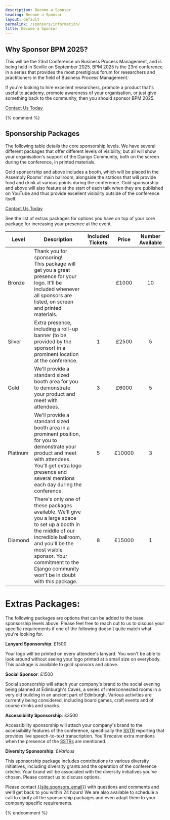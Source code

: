 ```yaml
---
description: Become a Sponsor
heading: Become a Sponsor
layout: default
permalink: /sponsors/information/
title: Become a Sponsor
---
```


## Why Sponsor BPM 2025?

This will be the 23rd Conference on Business Process Management, and is being held in Seville on September 2025. BPM 2025 is the 23rd conference in a series that provides the most prestigious forum for researchers and practitioners in the field of Business Process Management.

If you're looking to hire excellent researchers, promote a product that's useful to academy, promote awareness of your organisation, or just give something back to the community, then you should sponsor BPM 2025.

<a href="mailto:{{site.sponsors_email}}" class="button">Contact Us Today</a>

{% comment %}
## Sponsorship Packages

The following table details the core sponsorship levels. We have several different packages that offer different levels of visibility, but all will show your organisation's support of the Django Community, both on the screen during the conference, in printed materials.

Gold sponsorship and above includes a booth, which will be placed in the Assembly Rooms' main ballroom, alongside the stations that will provide food and drink at various points during the conference. Gold sponsorship and above will also feature at the start of each talk when they are published on YouTube and thus provide excellent visibility outside of the conference itself.

<a href="mailto:{{site.sponsors_email}}" class="button">Contact Us Today</a>

See the list of extras packages for options you have on top of your core package for increasing your presence at the event.

| Level    | Description                                                                                                                                                                                                                                                 | Included Tickets | Price  | Number Available |
| -------- | ----------------------------------------------------------------------------------------------------------------------------------------------------------------------------------------------------------------------------------------------------------- | :--------------: | :----: | :--------------: |
| Bronze   | Thank you for sponsoring!<br>This package will get you a great presence for your logo. It'll be included whenever all sponsors are listed, on screen and printed materials.                                                                                 |                  | £1000  |        10        |
| Silver   | Extra presence, including a roll-up banner (to be provided by the sponsor) in a prominent location at the conference.                                                                                                                                       |        1         | £2500  |        5         |
| Gold     | We'll provide a standard sized booth area for you to demonstrate your product and meet with attendees.                                                                                                                                                      |        3         | £6000  |        5         |
| Platinum | We'll provide a standard sized booth area in a prominent position, for you to demonstrate your product and meet with attendees. You'll get extra logo presence and several mentions each day during the conference.                                         |        5         | £10000 |        3         |
| Diamond  | There's only one of these packages available. We'll give you a large space to set up a booth in the middle of our incredible ballroom, and you'll be the most visible sponsor. Your commitment to the Django community won't be in doubt with this package. |        8         | £15000 |        1         |

# Extras Packages:

The following packages are options that can be added to the base sponsorship levels above. Please feel free to reach out to us to discuss your specific requirements if one of the following doesn't quite match what you're looking for.

**Lanyard Sponsorship**: £1500

Your logo will be printed on every attendee's lanyard. You won't be able to look around without seeing your logo printed at a small size on everybody. This package is available to gold sponsors and above.

**Social Sponsor**: £1500

Social sponsorship will attach your company's brand to the social evening being planned at Edinburgh's Caves, a series of interconnected rooms in a very old building in an ancient part of Edinburgh. Various activities are currently being considered, including board games, craft events and of course drinks and snacks.

**Accessibility Sponsorship**: £3500

Accessibility sponsorship will attach your company's brand to the accessibility features of the conference, specifically the <abbr title="Speech-To-Text Reporter">SSTR</abbr> reporting that provides live speech-to-text transcription. You'll receive extra mentions when the presence of the <abbr title="Speech-To-Text Reporters">SSTRs</abbr> are mentioned.

**Diversity Sponsorship**: £*Various*

This sponsorship package includes contributions to various diversity initiatives, including diversity grants and the operation of the conference crèche. Your brand will be associated with the diversity initiatives you've chosen. Please contact us to discuss options.

Please contact <a href="mailto:{{site.sponsors_email}}">{{site.sponsors_email}}</a> with questions and comments and we'll get back to you within 24 hours! We are also available to schedule a call to clarify all the sponsorship packages and even adapt them to your company specific requirements.

{% endcomment %}
